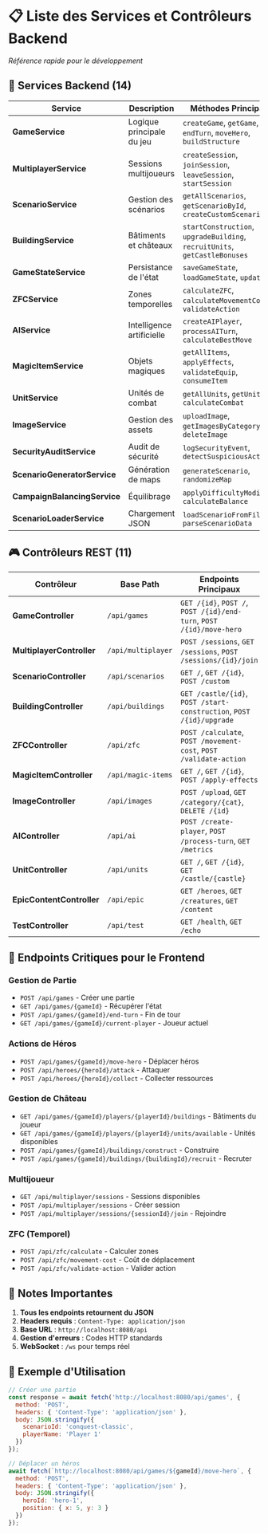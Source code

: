 # 📋 Liste des Services et Contrôleurs Backend

*Référence rapide pour le développement*

## 🔧 **Services Backend (14)**

| Service | Description | Méthodes Principales |
|---------|-------------|---------------------|
| **GameService** | Logique principale du jeu | `createGame`, `getGame`, `endTurn`, `moveHero`, `buildStructure` |
| **MultiplayerService** | Sessions multijoueurs | `createSession`, `joinSession`, `leaveSession`, `startSession` |
| **ScenarioService** | Gestion des scénarios | `getAllScenarios`, `getScenarioById`, `createCustomScenario` |
| **BuildingService** | Bâtiments et châteaux | `startConstruction`, `upgradeBuilding`, `recruitUnits`, `getCastleBonuses` |
| **GameStateService** | Persistance de l'état | `saveGameState`, `loadGameState`, `updateTurn` |
| **ZFCService** | Zones temporelles | `calculateZFC`, `calculateMovementCost`, `validateAction` |
| **AIService** | Intelligence artificielle | `createAIPlayer`, `processAITurn`, `calculateBestMove` |
| **MagicItemService** | Objets magiques | `getAllItems`, `applyEffects`, `validateEquip`, `consumeItem` |
| **UnitService** | Unités de combat | `getAllUnits`, `getUnitById`, `calculateCombat` |
| **ImageService** | Gestion des assets | `uploadImage`, `getImagesByCategory`, `deleteImage` |
| **SecurityAuditService** | Audit de sécurité | `logSecurityEvent`, `detectSuspiciousActivity` |
| **ScenarioGeneratorService** | Génération de maps | `generateScenario`, `randomizeMap` |
| **CampaignBalancingService** | Équilibrage | `applyDifficultyModifiers`, `calculateBalance` |
| **ScenarioLoaderService** | Chargement JSON | `loadScenarioFromFile`, `parseScenarioData` |

## 🎮 **Contrôleurs REST (11)**

| Contrôleur | Base Path | Endpoints Principaux |
|------------|-----------|---------------------|
| **GameController** | `/api/games` | `GET /{id}`, `POST /`, `POST /{id}/end-turn`, `POST /{id}/move-hero` |
| **MultiplayerController** | `/api/multiplayer` | `POST /sessions`, `GET /sessions`, `POST /sessions/{id}/join` |
| **ScenarioController** | `/api/scenarios` | `GET /`, `GET /{id}`, `POST /custom` |
| **BuildingController** | `/api/buildings` | `GET /castle/{id}`, `POST /start-construction`, `POST /{id}/upgrade` |
| **ZFCController** | `/api/zfc` | `POST /calculate`, `POST /movement-cost`, `POST /validate-action` |
| **MagicItemController** | `/api/magic-items` | `GET /`, `GET /{id}`, `POST /apply-effects` |
| **ImageController** | `/api/images` | `POST /upload`, `GET /category/{cat}`, `DELETE /{id}` |
| **AIController** | `/api/ai` | `POST /create-player`, `POST /process-turn`, `GET /metrics` |
| **UnitController** | `/api/units` | `GET /`, `GET /{id}`, `GET /castle/{castle}` |
| **EpicContentController** | `/api/epic` | `GET /heroes`, `GET /creatures`, `GET /content` |
| **TestController** | `/api/test` | `GET /health`, `GET /echo` |

## 🔌 **Endpoints Critiques pour le Frontend**

### **Gestion de Partie**
- `POST /api/games` - Créer une partie
- `GET /api/games/{gameId}` - Récupérer l'état
- `POST /api/games/{gameId}/end-turn` - Fin de tour
- `GET /api/games/{gameId}/current-player` - Joueur actuel

### **Actions de Héros**
- `POST /api/games/{gameId}/move-hero` - Déplacer héros
- `POST /api/heroes/{heroId}/attack` - Attaquer
- `POST /api/heroes/{heroId}/collect` - Collecter ressources

### **Gestion de Château**
- `GET /api/games/{gameId}/players/{playerId}/buildings` - Bâtiments du joueur
- `GET /api/games/{gameId}/players/{playerId}/units/available` - Unités disponibles
- `POST /api/games/{gameId}/buildings/construct` - Construire
- `POST /api/games/{gameId}/buildings/{buildingId}/recruit` - Recruter

### **Multijoueur**
- `GET /api/multiplayer/sessions` - Sessions disponibles
- `POST /api/multiplayer/sessions` - Créer session
- `POST /api/multiplayer/sessions/{sessionId}/join` - Rejoindre

### **ZFC (Temporel)**
- `POST /api/zfc/calculate` - Calculer zones
- `POST /api/zfc/movement-cost` - Coût de déplacement
- `POST /api/zfc/validate-action` - Valider action

## 📝 **Notes Importantes**

1. **Tous les endpoints retournent du JSON**
2. **Headers requis** : `Content-Type: application/json`
3. **Base URL** : `http://localhost:8080/api`
4. **Gestion d'erreurs** : Codes HTTP standards
5. **WebSocket** : `/ws` pour temps réel

## 🚀 **Exemple d'Utilisation**

```javascript
// Créer une partie
const response = await fetch('http://localhost:8080/api/games', {
  method: 'POST',
  headers: { 'Content-Type': 'application/json' },
  body: JSON.stringify({ 
    scenarioId: 'conquest-classic',
    playerName: 'Player 1' 
  })
});

// Déplacer un héros
await fetch(`http://localhost:8080/api/games/${gameId}/move-hero`, {
  method: 'POST',
  headers: { 'Content-Type': 'application/json' },
  body: JSON.stringify({
    heroId: 'hero-1',
    position: { x: 5, y: 3 }
  })
});
``` 